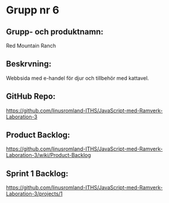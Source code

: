 # Grupp nr 6

## Grupp- och produktnamn:

Red Mountain Ranch

## Beskrvning:

Webbsida med e-handel för djur och tillbehör med kattavel.

## GitHub Repo:

https://github.com/linusromland-ITHS/JavaScript-med-Ramverk-Laboration-3

## Product Backlog:

https://github.com/linusromland-ITHS/JavaScript-med-Ramverk-Laboration-3/wiki/Product-Backlog

## Sprint 1 Backlog:

https://github.com/linusromland-ITHS/JavaScript-med-Ramverk-Laboration-3/projects/1
